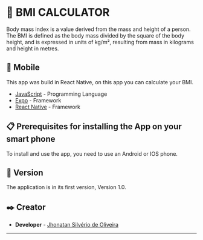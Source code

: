 # 🍏 BMI CALCULATOR

Body mass index is a value derived from the mass and height of a person. The BMI is defined as the body mass divided by the square of the body height, and is expressed in units of kg/m², resulting from mass in kilograms and height in metres.

## 📱 Mobile

This app was build in React Native, on this app you can calculate your BMI.

* [JavaScript](https://developer.mozilla.org/en-US/docs/Web/JavaScript) - Programming Language
* [Expo](https://docs.expo.dev/) - Framework
* [React Native](https://reactnative.dev/docs/getting-started) - Framework

## 📋 Prerequisites for installing the App on your smart phone

To install and use the app, you need to use an Android or IOS phone.

## 📌 Version

The application is in its first version, Version 1.0.

## ✒️ Creator

* **Developer** - [Jhonatan Silvério de Oliveira](https://github.com/Jh0wjso)

---
